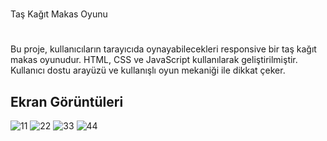 #
  Taş Kağıt Makas Oyunu

# 

Bu proje, kullanıcıların tarayıcıda oynayabilecekleri responsive bir taş kağıt makas oyunudur. HTML, CSS ve JavaScript kullanılarak geliştirilmiştir. Kullanıcı dostu arayüzü ve kullanışlı oyun mekaniği ile dikkat çeker. 




## Ekran Görüntüleri


![11](https://github.com/BarrickUAR/Rock-Paper-Scissors-Game/assets/135522301/3dd8284b-78bb-4228-a1a2-418de567cf18)
![22](https://github.com/BarrickUAR/Rock-Paper-Scissors-Game/assets/135522301/e81e78a4-dc5d-4ac2-92fc-e08c95dfbd2b)
![33](https://github.com/BarrickUAR/Rock-Paper-Scissors-Game/assets/135522301/d9acbc1b-870b-4cc7-9681-44bd569d4611)
![44](https://github.com/BarrickUAR/Rock-Paper-Scissors-Game/assets/135522301/583dd90b-75c1-47b5-b4e5-0546f4a904a1)
